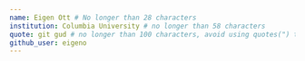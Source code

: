 ```yaml
---
name: Eigen Ott # No longer than 28 characters
institution: Columbia University # no longer than 58 characters
quote: git gud # no longer than 100 characters, avoid using quotes(") to guarantee the format remains the same.
github_user: eigeno
---
```

